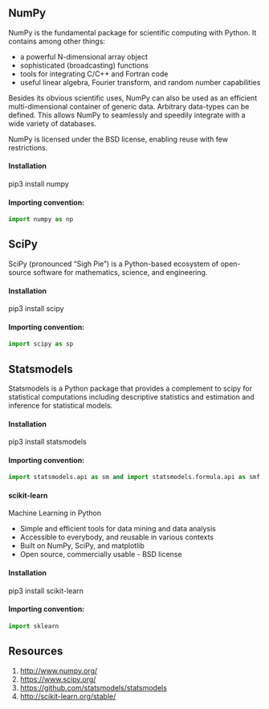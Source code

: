 ## NumPy

NumPy is the fundamental package for scientific computing with Python. It contains among other things:

* a powerful N-dimensional array object
* sophisticated (broadcasting) functions
* tools for integrating C/C++ and Fortran code
* useful linear algebra, Fourier transform, and random number capabilities

Besides its obvious scientific uses, NumPy can also be used as an efficient multi-dimensional container of generic data. Arbitrary data-types can be defined. This allows NumPy to seamlessly and speedily integrate with a wide variety of databases.

NumPy is licensed under the BSD license, enabling reuse with few restrictions.

#### Installation
pip3 install numpy

#### Importing convention:
```Python
import numpy as np
```

## SciPy

SciPy (pronounced “Sigh Pie”) is a Python-based ecosystem of open-source software for mathematics, science, and engineering.

#### Installation
pip3 install scipy

#### Importing convention:
```Python
import scipy as sp
```

## Statsmodels
Statsmodels is a Python package that provides a complement to scipy for statistical computations including descriptive statistics and estimation and inference for statistical models.

#### Installation
pip3 install statsmodels

#### Importing convention:
```Python
import statsmodels.api as sm and import statsmodels.formula.api as smf
```

#### scikit-learn
Machine Learning in Python

* Simple and efficient tools for data mining and data analysis
* Accessible to everybody, and reusable in various contexts
* Built on NumPy, SciPy, and matplotlib
* Open source, commercially usable - BSD license

#### Installation
pip3 install scikit-learn

#### Importing convention:
```Python
import sklearn
```



## Resources
1. http://www.numpy.org/
2. https://www.scipy.org/
3. https://github.com/statsmodels/statsmodels
4. http://scikit-learn.org/stable/
